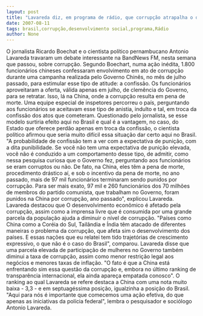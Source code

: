 ```yaml
---
layout: post
title: "Lavareda diz, em programa de rádio, que corrupção atrapalha o desenvolvimento do Brasil"
date: 2007-08-11
tags: brasil,corrupção,desenvolvimento social,programa,Rádio
author: None
---
```

O jornalista Ricardo Boechat e o cientista pol&iacute;tico pernambucano Antonio Lavareda travaram um debate interessante na BandNews FM, nesta semana que passou, sobre corrup&ccedil;&atilde;o. Segundo Boechart, numa a&ccedil;&atilde;o in&eacute;dita, 1.800 funcion&aacute;rios chineses confessaram envolvimento em ato de corrup&ccedil;&atilde;o durante uma campanha realizada pelo Governo Chin&ecirc;s, no m&ecirc;s de julho passado, para estimular esse tipo de atitude: a confiss&atilde;o.
Os funcion&aacute;rios aproveitaram a oferta, v&aacute;lida apenas em julho, de clem&ecirc;ncia do Governo, para se retratar. Isso, l&aacute; na China, onde a corrup&ccedil;&atilde;o resulta em pena de morte. Uma equipe especial de inspetores percorreu o pa&iacute;s, perguntando aos funcion&aacute;rios se aceitavam esse tipo de anistia, indulto e tal, em troca da confiss&atilde;o dos atos que cometeram.
Questionado pelo jornalista, se esse modelo surtiria efeito aqui no Brasil e qual &eacute; a vantagem, no caso, do Estado que oferece perd&atilde;o apenas em troca da confiss&atilde;o, o cientista pol&iacute;tico afirmou que seria muito dif&iacute;cil essa situa&ccedil;&atilde;o dar certo aqui no Brasil.
&quot;A probabilidade de confiss&atilde;o tem a ver com a expectativa de puni&ccedil;&atilde;o, com a dita punibilidade. Se voc&ecirc; n&atilde;o tem uma expectativa de puni&ccedil;&atilde;o elevada, voc&ecirc; n&atilde;o &eacute; conduzido a um comportamento desse tipo, de admitir, como nessa pesquisa curiosa que o Governo fez, perguntando aos funcion&aacute;rios se eram corruptos ou n&atilde;o. De fato, na China, eles t&ecirc;m a pena de morte, procedimento dr&aacute;stico a&iacute;, e sob o incentivo da pena de morte, no ano passado, mais de 97 mil funcion&aacute;rios terminaram sendo punidos por corrup&ccedil;&atilde;o. Para ser mais exato, 97 mil e 260 funcion&aacute;rios dos 70 milh&otilde;es de membros do partido comunista, que trabalham no Governo, foram punidos na China por corrup&ccedil;&atilde;o, ano passado&quot;, explicou Lavareda.
Lavareda destacou que O desenvolvimento econ&ocirc;mico &eacute; afetado pela corrup&ccedil;&atilde;o, assim como a imprensa livre que &eacute; consumida por uma grande parcela da popula&ccedil;&atilde;o ajuda a diminuir o n&iacute;vel de corrup&ccedil;&atilde;o. &quot;Pa&iacute;ses como China como a Cor&eacute;ia do Sul, Tail&acirc;ndia e &Iacute;ndia t&ecirc;m atacado de diferentes maneiras o problema da corrup&ccedil;&atilde;o, que afeta sim o desenvolvimento dos pa&iacute;ses. E essas na&ccedil;&otilde;es que eu relatei tem tido trajet&oacute;rias de crescimento expressivo, o que n&atilde;o &eacute; o caso do Brasil&quot;, comparou.
Lavareda disse que uma parcela elevada de participa&ccedil;&atilde;o de mulheres no Governo tamb&eacute;m diminui a taxa de corrup&ccedil;&atilde;o, assim como menor restri&ccedil;&atilde;o legal aos neg&oacute;cios e menores taxas de infla&ccedil;&atilde;o. &quot;O fato &eacute; que a China est&aacute; enfrentando sim essa quest&atilde;o da corrup&ccedil;&atilde;o e, embora no &uacute;ltimo ranking de transpar&ecirc;ncia internacional, ela ainda apare&ccedil;a empatada conosco&quot;.
O ranking ao qual Lavareda se refere destaca a China com uma nota muito baixa - 3,3 - e em septuag&eacute;ssima posi&ccedil;&atilde;o, igualzinha a posi&ccedil;&atilde;o do Brasil. &quot;Aqui para n&oacute;s &eacute; importante que comecemos uma a&ccedil;&atilde;o efetiva, do que apenas as iniciativas da pol&iacute;cia federal&quot;, lembra o pesquisador e soci&oacute;logo Antonio Lavareda. 